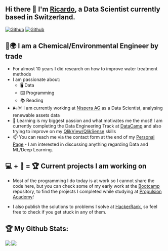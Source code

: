 ## Hi there 👋 I'm [Ricardo](https://ricsegundo.github.io), a Data Scientist currently based in Switzerland.

[![Github](https://img.shields.io/github/followers/RicSegundo?label=Followers&logo=Github)](https://github.com/RicSegundo) [![Github](https://visitor-badge.laobi.icu/badge?page_id=RicSegundo.RicSegundo)](https://github.com/RicSegundo)


## :lab_coat::earth_africa: I am a Chemical/Environmental Engineer by trade

- For almost 10 years I did research on how to improve water treatment methods
- I am passionate about:
  - :desktop_computer: Data
  - :keyboard: Programming
  - :books: Reading 
- :wind_face::sunny: I am currently working at [Nispera AG](https://nispera.com) as a Data Scientist, analysing renewable assets data
- :open_book: Learning is my biggest passion and what motivates me the most! I am currently completing the Data Engineering Track at [DataCamp](http://www.datacamp.com/) and also trying to improve on my [QlikView/QlikSense](https://www.qlik.com) skills
- 📫 You can reach me via the contact form at the end of my [Personal Page](https://ricsegundo.github.io) - I am interested in discussing anything regarding Data and ML/Deep Learning.

## 💻 + 🧠 = 🏆 Current projects I am working on

- Most of the programming I do today is at work so I cannot share the code here, but you can check some of my early work at the [Bootcamp](https://github.com/RicSegundo/DataScienceBootcamp) repository, to find the projects I completed while studying at [Propulsion Academy](https://propulsion.academy)!

- I also publish the solutions to problems I solve at [HackerRank](https://github.com/RicSegundo/HackerRank), so feel free to check if you get stuck in any of them.


<!--
### How have I performed in the recent past?
[![Ricardo's github stats](https://github-readme-stats.vercel.app/api?username=RicSegundo&count_private=true&show_icons=true&theme=radical&hide_rank=false)](https://github.com/anuraghazra/github-readme-stats)
[![Top Languagess](https://github-readme-stats.vercel.app/api/top-langs/?username=RicSegundo)](https://github.com/anuraghazra/github-readme-stats)
-->

## :trophy: My Github Stats:

<div>
<a href="https://readme-stats-cfgj2cxdy.vercel.app/api?username=RicSegundo&count_private=true&show_icons=true&theme=tokyonight">
  <img  align="left" src="https://readme-stats-cfgj2cxdy.vercel.app/api?username=RicSegundo&count_private=true&show_icons=true&theme=tokyonight" />
</a>
<a href="https://readme-stats-cfgj2cxdy.vercel.app/api/top-langs/?username=RicSegundo&hide=php&theme=tokyonight">
  <img align="left" src="https://readme-stats-cfgj2cxdy.vercel.app/api/top-langs/?username=RicSegundo&hide=php&theme=tokyonight" />
</a>
</div>
